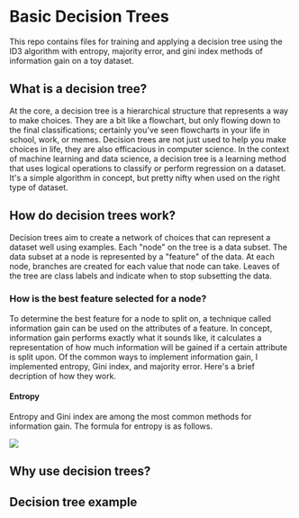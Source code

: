 # Basic Decision Trees
This repo contains files for training and applying a decision tree using the ID3 algorithm with entropy, majority error, and gini index methods of information gain on a toy dataset.

## What is a decision tree?
At the core, a decision tree is a hierarchical structure that represents a way to make choices. They are a bit like a flowchart, but only flowing down to the final classifications; certainly you've seen flowcharts in your life in school, work, or memes. Decision trees are not just used to help you make choices in life, they are also efficacious in computer science. In the context of machine learning and data science, a decision tree is a learning method that uses logical operations to classify or perform regression on a dataset. It's a simple algorithm in concept, but pretty nifty when used on the right type of dataset.

## How do decision trees work?
Decision trees aim to create a network of choices that can represent a dataset well using examples. Each "node" on the tree is a data subset. The data subset at a node is represented by a "feature" of the data. At each node, branches are created for each value that node can take. Leaves of the tree are class labels and indicate when to stop subsetting the data.

### How is the best feature selected for a node?
To determine the best feature for a node to split on, a technique called information gain can be used on the attributes of a feature. In concept, information gain performs exactly what it sounds like, it calculates a representation of how much information will be gained if a certain attribute is split upon. Of the common ways to implement information gain, I implemented entropy, Gini index, and majority error. Here's a brief decription of how they work.

#### Entropy
Entropy and Gini index are among the most common methods for information gain. The formula for entropy is as follows.

<img src="https://render.githubusercontent.com/render/math?math=Gain(S,A) = Entropy(S) - \sum_{v\in Values(A)} \frac{\abs{S_v}}{\abs{S}}Entropy(S_v}"> 

## Why use decision trees?

## Decision tree example 
